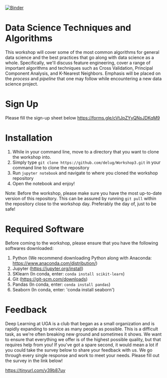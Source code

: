 [![Binder](https://mybinder.org/badge_logo.svg)](https://mybinder.org/v2/gh/delug/Workshop3/master)

# Data Science Techniques and Algorithms

This workshop will cover some of the most common algorithms for general data science and the best practices that go along with data science as a whole. Specifically, we'll discuss feature engineering, cover a range of important algorithms and techniques such as Cross Validation, Principal Component Analysis, and K-Nearest Neighbors. Emphasis will be placed on the *process* and *pipeline* that one may follow while encountering a new data science project.
# Sign Up

Please fill the sign-up sheet below
https://forms.gle/cVtJpZYyQNsJDKqM9

# Installation

1. While in your command line, move to a directory that you want to clone the workshop into.
2. Simply type `git clone https://github.com/delug/Workshop3.git` in your command line to clone the repository
3. Run `jupyter notebook` and navigate to where you cloned the workshop repository
4. Open the notebook and enjoy!

Note: Before the workshop, please make sure you have the most up-to-date version of this repository. This can be assured by running `git pull`
within the repository close to the workshop day. Preferably the day of, just to be safe!

# Required Software

Before coming to the workshop, please ensure that you have the following softwares downloaded:

1) Python   (We recommend downloading Python along with Anaconda: https://www.anaconda.com/distribution/)
2) Jupyter  (https://jupyter.org/install)
3) SKlearn    (In conda, enter: `conda install scikit-learn`)
4) Git      (https://git-scm.com/downloads)
5) Pandas (In conda, enter: `conda install pandas`)
6) Seaborn (In conda, enter: 'conda install seaborn')


# Feedback

Deep Learning at UGA is a club that began as a small organization and is rapidly expanding to service as many people as possible.
This is a difficult task, as we're often breaking new ground and sometimes it shows. We want to ensure that everything we offer
is of the highest possible quality, but that requires help from you! If you've got a spare second, it would mean a lot if you could
take the survey below to share your feedback with us. We go through every single response and work to meet your needs. Please fill
out the survey in the link below!

https://tinyurl.com/y39b87uy
